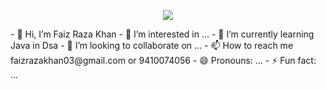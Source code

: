 <p align="center">
  <img src="https://capsule-render.vercel.app/api?text=Hey Everyone!🕹️&animation=fadeIn&type=waving&color=gradient&height=100"/>
</p>
- 👋 Hi, I’m Faiz Raza Khan
- 👀 I’m interested in ...
- 🌱 I’m currently learning Java in Dsa
- 💞️ I’m looking to collaborate on ...
- 📫 How to reach me faizrazakhan03@gmail.com or 9410074056
- 😄 Pronouns: ...
- ⚡ Fun fact: ...

<!---
faizrazakhan3/faizrazakhan3 is a ✨ special ✨ repository because its `README.md` (this file) appears on your GitHub profile.
You can click the Preview link to take a look at your changes.
--->
